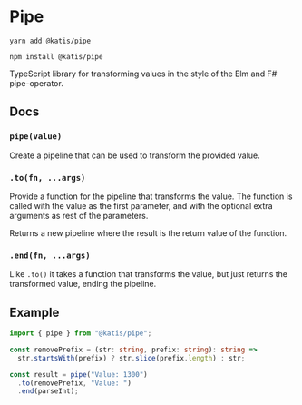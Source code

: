 # Pipe

```
yarn add @katis/pipe
```

```
npm install @katis/pipe
```

TypeScript library for transforming values in the style of the Elm and F# pipe-operator.

## Docs

### `pipe(value)`

Create a pipeline that can be used to transform the provided value.

### `.to(fn, ...args)`

Provide a function for the pipeline that transforms the value.
The function is called with the value as the first parameter, and with the optional
extra arguments as rest of the parameters.

Returns a new pipeline where the result is the return value of the function.

### `.end(fn, ...args)`

Like `.to()` it takes a function that transforms the value, but just returns the transformed
value, ending the pipeline.

## Example

```ts
import { pipe } from "@katis/pipe";

const removePrefix = (str: string, prefix: string): string =>
  str.startsWith(prefix) ? str.slice(prefix.length) : str;

const result = pipe("Value: 1300")
  .to(removePrefix, "Value: ")
  .end(parseInt);
```
